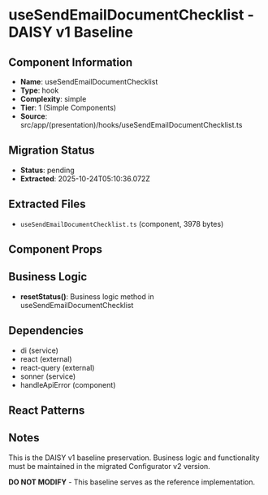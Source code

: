 # useSendEmailDocumentChecklist - DAISY v1 Baseline

## Component Information

- **Name**: useSendEmailDocumentChecklist
- **Type**: hook
- **Complexity**: simple
- **Tier**: 1 (Simple Components)
- **Source**: src/app/(presentation)/hooks/useSendEmailDocumentChecklist.ts

## Migration Status

- **Status**: pending
- **Extracted**: 2025-10-24T05:10:36.072Z

## Extracted Files

- `useSendEmailDocumentChecklist.ts` (component, 3978 bytes)

## Component Props



## Business Logic

- **resetStatus()**: Business logic method in useSendEmailDocumentChecklist

## Dependencies

- di (service)
- react (external)
- react-query (external)
- sonner (service)
- handleApiError (component)

## React Patterns



## Notes

This is the DAISY v1 baseline preservation. Business logic and functionality
must be maintained in the migrated Configurator v2 version.

**DO NOT MODIFY** - This baseline serves as the reference implementation.
